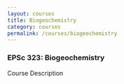 ```yaml
---
layout: courses
title: Biogeochemistry
category: courses
permalink: /courses/biogeochemistry
---
```


<h3>EPSc 323: Biogeochemistry</h3> 

Course Description

